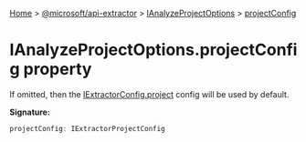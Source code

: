 [Home](./index) &gt; [@microsoft/api-extractor](./api-extractor.md) &gt; [IAnalyzeProjectOptions](./api-extractor.ianalyzeprojectoptions.md) &gt; [projectConfig](./api-extractor.ianalyzeprojectoptions.projectconfig.md)

# IAnalyzeProjectOptions.projectConfig property

If omitted, then the [IExtractorConfig.project](./api-extractor.iextractorconfig.project.md) config will be used by default.

**Signature:**
```javascript
projectConfig: IExtractorProjectConfig
```
